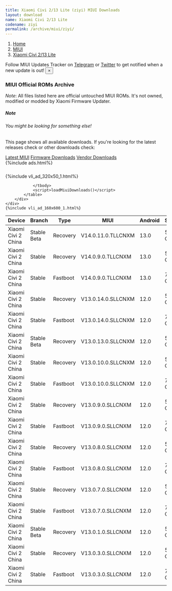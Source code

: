 ```yaml
---
title: Xiaomi Civi 2/13 Lite (ziyi) MIUI Downloads
layout: download
name: Xiaomi Civi 2/13 Lite
codename: ziyi
permalink: /archive/miui/ziyi/
---
```

<nav aria-label="breadcrumb">
    <ol class="breadcrumb">
        <li class="breadcrumb-item"><a href="/">Home</a></li>
        <li class="breadcrumb-item"><a href="/miui/">MIUI</a></li>
        <li class="breadcrumb-item active" aria-current="page"><a href="/miui/ziyi/">Xiaomi Civi 2/13 Lite</a></li>
    </ol>
</nav>
<div class="alert alert-primary alert-dismissible fade show" role="alert">
    Follow MIUI Updates Tracker on <a href="https://t.me/MIUIUpdatesTracker" class="alert-link">Telegram</a>
     or <a href="https://twitter.com/MiFwUpdater" class="alert-link">Twitter</a> to get notified when a new update is out!
    <button type="button" class="close" data-dismiss="alert" aria-label="Close">
        <span aria-hidden="true">&times;</span>
    </button>
</div>

### MIUI Official ROMs Archive
*Note*: All files listed here are official untouched MIUI ROMs. It's not owned, modified or modded by Xiaomi Firmware Updater.
<div class="card">
  <div class="card-body">
    <h5 class="card-title">Note</h5>
    <h6 class="card-subtitle mb-2 text-muted">You might be looking for something else!</h6>
    <p class="card-text">This page shows all available downloads.
     If you're looking for the latest releases check or other downloads check:</p>
    <a href="/miui/ziyi/" class="card-link">Latest MIUI</a>
    <a href="/firmware/ziyi/" class="card-link">Firmware Downloads</a>
    <a href="/vendor/ziyi/" class="card-link">Vendor Downloads</a>
  </div>
</div>
{%include ads.html%}
<div class="row justify-content-center">
    <div class="col-10">
        <div class="table-responsive-md" style="margin-top: 25px;">
            {%include vli_ad_320x50_1.html%}
            <table id="miui" class="display dt-responsive nowrap compact table table-striped table-hover table-sm">
                <thead class="thead-dark">
                    <tr>
                        <th data-ref="device">Device</th>
                        <th data-ref="branch">Branch</th>
                        <th data-ref="type">Type</th>
                        <th data-ref="miui">MIUI</th>
                        <th data-ref="android">Android</th>
                        <th data-ref="size">Size</th>
                        <th data-ref="size">Date</th>
                        <th data-ref="link">Link</th>
                    </tr>
                </thead>
                <tbody>
                <tr><td>Xiaomi Civi 2 China</td><td>Stable Beta</td><td>Recovery</td><td>V14.0.11.0.TLLCNXM</td><td>13.0</td><td>5.9 GB</td><td>2023-02-17</td><td><a href="/miui/ziyi/stable beta/V14.0.11.0.TLLCNXM/">Download</a></td></tr>
<tr><td>Xiaomi Civi 2 China</td><td>Stable</td><td>Recovery</td><td>V14.0.9.0.TLLCNXM</td><td>13.0</td><td>5.9 GB</td><td>2023-01-31</td><td><a href="/miui/ziyi/stable/V14.0.9.0.TLLCNXM/">Download</a></td></tr>
<tr><td>Xiaomi Civi 2 China</td><td>Stable</td><td>Fastboot</td><td>V14.0.9.0.TLLCNXM</td><td>13.0</td><td>7.4 GB</td><td>2023-01-29</td><td><a href="/miui/ziyi/stable/V14.0.9.0.TLLCNXM/">Download</a></td></tr>
<tr><td>Xiaomi Civi 2 China</td><td>Stable</td><td>Recovery</td><td>V13.0.14.0.SLLCNXM</td><td>12.0</td><td>5.6 GB</td><td>2023-01-17</td><td><a href="/miui/ziyi/stable/V13.0.14.0.SLLCNXM/">Download</a></td></tr>
<tr><td>Xiaomi Civi 2 China</td><td>Stable</td><td>Fastboot</td><td>V13.0.14.0.SLLCNXM</td><td>12.0</td><td>7.0 GB</td><td>2023-01-14</td><td><a href="/miui/ziyi/stable/V13.0.14.0.SLLCNXM/">Download</a></td></tr>
<tr><td>Xiaomi Civi 2 China</td><td>Stable Beta</td><td>Recovery</td><td>V13.0.13.0.SLLCNXM</td><td>12.0</td><td>5.6 GB</td><td>2023-01-10</td><td><a href="/miui/ziyi/stable beta/V13.0.13.0.SLLCNXM/">Download</a></td></tr>
<tr><td>Xiaomi Civi 2 China</td><td>Stable</td><td>Recovery</td><td>V13.0.10.0.SLLCNXM</td><td>12.0</td><td>5.6 GB</td><td>2022-12-14</td><td><a href="/miui/ziyi/stable/V13.0.10.0.SLLCNXM/">Download</a></td></tr>
<tr><td>Xiaomi Civi 2 China</td><td>Stable</td><td>Fastboot</td><td>V13.0.10.0.SLLCNXM</td><td>12.0</td><td>7.1 GB</td><td>2022-12-07</td><td><a href="/miui/ziyi/stable/V13.0.10.0.SLLCNXM/">Download</a></td></tr>
<tr><td>Xiaomi Civi 2 China</td><td>Stable</td><td>Recovery</td><td>V13.0.9.0.SLLCNXM</td><td>12.0</td><td>5.6 GB</td><td>2022-11-19</td><td><a href="/miui/ziyi/stable/V13.0.9.0.SLLCNXM/">Download</a></td></tr>
<tr><td>Xiaomi Civi 2 China</td><td>Stable</td><td>Fastboot</td><td>V13.0.9.0.SLLCNXM</td><td>12.0</td><td>7.1 GB</td><td>2022-11-15</td><td><a href="/miui/ziyi/stable/V13.0.9.0.SLLCNXM/">Download</a></td></tr>
<tr><td>Xiaomi Civi 2 China</td><td>Stable</td><td>Recovery</td><td>V13.0.8.0.SLLCNXM</td><td>12.0</td><td>5.6 GB</td><td>2022-11-11</td><td><a href="/miui/ziyi/stable/V13.0.8.0.SLLCNXM/">Download</a></td></tr>
<tr><td>Xiaomi Civi 2 China</td><td>Stable</td><td>Fastboot</td><td>V13.0.8.0.SLLCNXM</td><td>12.0</td><td>7.2 GB</td><td>2022-11-05</td><td><a href="/miui/ziyi/stable/V13.0.8.0.SLLCNXM/">Download</a></td></tr>
<tr><td>Xiaomi Civi 2 China</td><td>Stable</td><td>Recovery</td><td>V13.0.7.0.SLLCNXM</td><td>12.0</td><td>5.6 GB</td><td>2022-10-27</td><td><a href="/miui/ziyi/stable/V13.0.7.0.SLLCNXM/">Download</a></td></tr>
<tr><td>Xiaomi Civi 2 China</td><td>Stable</td><td>Fastboot</td><td>V13.0.7.0.SLLCNXM</td><td>12.0</td><td>7.2 GB</td><td>2022-10-21</td><td><a href="/miui/ziyi/stable/V13.0.7.0.SLLCNXM/">Download</a></td></tr>
<tr><td>Xiaomi Civi 2 China</td><td>Stable Beta</td><td>Recovery</td><td>V13.0.1.0.SLLCNXM</td><td>12.0</td><td>5.6 GB</td><td>2022-09-27</td><td><a href="/miui/ziyi/stable beta/V13.0.1.0.SLLCNXM/">Download</a></td></tr>
<tr><td>Xiaomi Civi 2 China</td><td>Stable</td><td>Recovery</td><td>V13.0.3.0.SLLCNXM</td><td>12.0</td><td>5.6 GB</td><td>2022-09-27</td><td><a href="/miui/ziyi/stable/V13.0.3.0.SLLCNXM/">Download</a></td></tr>
<tr><td>Xiaomi Civi 2 China</td><td>Stable</td><td>Fastboot</td><td>V13.0.3.0.SLLCNXM</td><td>12.0</td><td>7.2 GB</td><td>2022-09-23</td><td><a href="/miui/ziyi/stable/V13.0.3.0.SLLCNXM/">Download</a></td></tr>

                </tbody>
                <script>loadMiuiDownloads()</script>
            </table>
        </div>
    </div>
    {%include vli_ad_160x600_1.html%}
</div>

